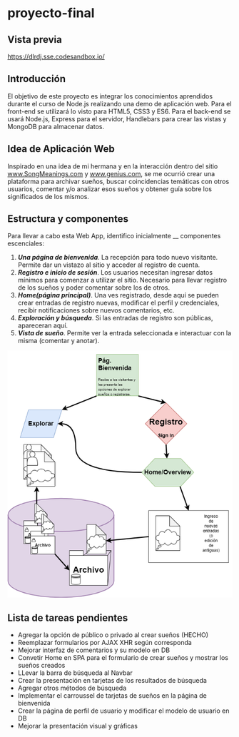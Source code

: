 # proyecto-final

## Vista previa

https://dlrdj.sse.codesandbox.io/

## Introducción

El objetivo de este proyecto es integrar los conocimientos aprendidos durante el curso de Node.js realizando una demo de aplicación web. Para el front-end se utilizará lo visto para HTML5, CSS3 y ES6. Para el back-end se usará Node.js, Express para el servidor, Handlebars para crear las vistas y MongoDB para almacenar datos.

## Idea de Aplicación Web

Inspirado en una idea de mi hermana y en la interacción dentro del sitio www.SongMeanings.com y www.genius.com, se me ocurrió crear una plataforma para archivar sueños, buscar coincidencias temáticas con otros usuarios, comentar y/o analizar esos sueños y obtener guía sobre los significados de los mismos.

## Estructura y componentes

Para llevar a cabo esta Web App, identifico inicialmente __ componentes escenciales:
1. **_Una página de bienvenida_**. La recepción para todo nuevo visitante. Permite dar un vistazo al sitio y acceder al registro de cuenta.
2. **_Registro e inicio de sesión_**. Los usuarios necesitan ingresar datos mínimos para comenzar a utilizar el sitio. Necesario para llevar registro de los sueños y poder comentar sobre los de otros.
3. **_Home(página principal)_**. Una ves registrado, desde aquí se pueden crear entradas de registro nuevas, modificar el perfil y credenciales, recibir notificaciones sobre nuevos comentarios, etc.
4. **_Exploración y búsqueda_**. Si las entradas de registro son públicas, apareceran aquí.
5. **_Vista de sueño_**. Permite ver la entrada seleccionada e interactuar con la misma (comentar y anotar).

![Design Flowchart](https://github.com/meschinca/proyecto-final/blob/master/prototype/design_flowchart.png "Diseño preliminar de la aplicación")

## Lista de tareas pendientes

- Agregar la opción de público o privado al crear sueños (HECHO)
- Reemplazar formularios por AJAX XHR según corresponda
- Mejorar interfaz de  comentarios y su modelo en DB
- Convetir Home en SPA para el formulario de crear sueños y mostrar los sueños creados
- LLevar la barra de búsqueda al Navbar
- Crear la presentación en tarjetas de los resultados de búsqueda
- Agregar otros métodos de búsqueda
- Implementar el carroussel de tarjetas de sueños en la página de bienvenida
- Crear la página de perfil de usuario y modificar el modelo de usuario en DB
- Mejorar la presentación visual y gráficas
